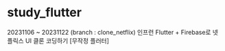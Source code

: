 # study_flutter

20231106 ~ 20231122 (branch : clone_netflix)
인프런 Flutter + Firebase로 넷플릭스 UI 클론 코딩하기 [무작정 플러터]